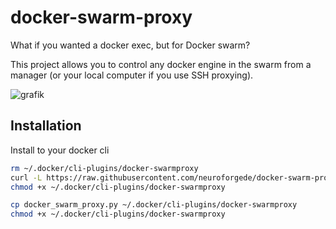 # docker-swarm-proxy

What if you wanted a docker exec, but for Docker swarm?

This project allows you to control any docker engine in the swarm from a manager (or your local computer if you use SSH proxying).

![grafik](https://github.com/neuroforgede/docker-swarm-proxy/assets/719760/33294423-a874-47ac-86c9-529c39b5f78b)

## Installation

Install to your docker cli

```bash
rm ~/.docker/cli-plugins/docker-swarmproxy
curl -L https://raw.githubusercontent.com/neuroforgede/docker-swarm-proxy/master/docker_swarm_proxy.py -o ~/.docker/cli-plugins/docker-swarmproxy
chmod +x ~/.docker/cli-plugins/docker-swarmproxy
```

```bash
cp docker_swarm_proxy.py ~/.docker/cli-plugins/docker-swarmproxy
chmod +x ~/.docker/cli-plugins/docker-swarmproxy
```